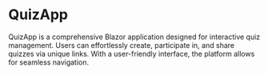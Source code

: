 # QuizApp
QuizApp is a comprehensive Blazor application designed for interactive quiz management. Users can effortlessly create, participate in, and share quizzes via unique links. With a user-friendly interface, the platform allows for seamless navigation.
